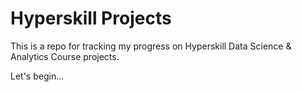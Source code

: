 # Hyperskill Projects

This is a repo for tracking my progress on Hyperskill Data Science & Analytics Course projects. 

Let's begin...